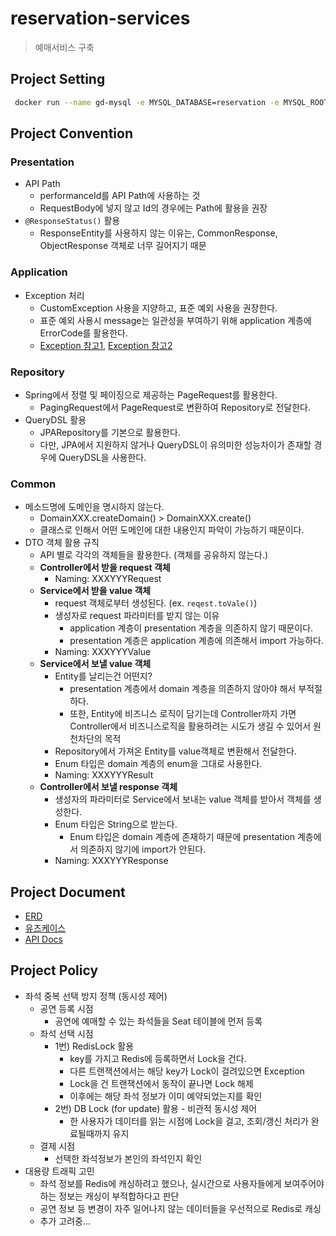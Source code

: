 # reservation-services

> 예매서비스 구축

## Project Setting

```bash
 docker run --name gd-mysql -e MYSQL_DATABASE=reservation -e MYSQL_ROOT_PASSWORD=1234 -d -p 3306:3306 mysql:latest
```

## Project Convention

### Presentation
* API Path
  * performanceId를 API Path에 사용하는 것
  * RequestBody에 넣지 않고 Id의 경우에는 Path에 활용을 권장
* `@ResponseStatus()` 활용
  * ResponseEntity를 사용하지 않는 이유는, CommonResponse, ObjectResponse 객체로 너무 길어지기 때문

### Application

* Exception 처리
  * CustomException 사용을 지양하고, 표준 예외 사용을 권장한다.
  * 표준 예외 사용시 message는 일관성을 부여하기 위해 application 계층에 ErrorCode를 활용한다.
  * [Exception 참고1], [Exception 참고2]

### Repository

* Spring에서 정렬 및 페이징으로 제공하는 PageRequest를 활용한다.
  * PagingRequest에서 PageRequest로 변환하여 Repository로 전달한다.
* QueryDSL 활용
  * JPARepository를 기본으로 활용한다.
  * 다만, JPA에서 지원하지 않거나 QueryDSL이 유의미한 성능차이가 존재할 경우에 QueryDSL을 사용한다.

### Common
* 메소드명에 도메인을 명시하지 않는다.
  * DomainXXX.createDomain() > DomainXXX.create()
  * 클래스로 인해서 어떤 도메인에 대한 내용인지 파악이 가능하기 때문이다.
* DTO 객체 활용 규칙
  * API 별로 각각의 객체들을 활용한다. (객체를 공유하지 않는다.)
  * **Controller에서 받을 request 객체**
    * Naming: XXXYYYRequest
  * **Service에서 받을 value 객체**
    * request 객체로부터 생성된다. (ex. `reqest.toVale()`)
    * 생성자로 request 파라미터를 받지 않는 이유
      * application 계층이 presentation 계층을 의존하지 않기 때문이다.
      * presentation 계층은 application 계층에 의존해서 import 가능하다.
    * Naming: XXXYYYValue
  * **Service에서 보낼 value 객체**
    * Entity를 날리는건 어떤지?
      * presentation 계층에서 domain 계층을 의존하지 않아야 해서 부적절하다.
      * 또한, Entity에 비즈니스 로직이 담기는데 Controller까지 가면 Controller에서 비즈니스로직을 활용하려는 시도가 생길 수 있어서 원천차단의 목적
    * Repository에서 가져온 Entity를 value객체로 변환해서 전달한다.
    * Enum 타입은 domain 계층의 enum을 그대로 사용한다.
    * Naming: XXXYYYResult
  * **Controller에서 보낼 response 객체**
    * 생성자의 파라미터로 Service에서 보내는 value 객체를 받아서 객체를 생성한다.
    * Enum 타입은 String으로 받는다.
      * Enum 타입은 domain 계층에 존재하기 때문에 presentation 계층에서 의존하지 않기에 import가 안된다.
    * Naming: XXXYYYResponse

## Project Document

* [ERD](ERD.drawio)  
* [유즈케이스](./docs/usecase.md)  
* [API Docs](./docs/api.md)

## Project Policy

* 좌석 중복 선택 방지 정책 (동시성 제어)
  * 공연 등록 시점
    * 공연에 예매할 수 있는 좌석들을 Seat 테이블에 먼저 등록
  * 좌석 선택 시점
    * 1번) RedisLock 활용
      * key를 가지고 Redis에 등록하면서 Lock을 건다.
      * 다른 트랜잭션에서는 해당 key가 Lock이 걸려있으면 Exception
      * Lock을 건 트랜잭션에서 동작이 끝나면 Lock 해제
      * 이후에는 해당 좌석 정보가 이미 예약되었는지를 확인
    * 2번) DB Lock (for update) 활용 - 비관적 동시성 제어
      * 한 사용자가 데이터를 읽는 시점에 Lock을 걸고, 조회/갱신 처리가 완료될때까지 유지
  * 결제 시점
    * 선택한 좌석정보가 본인의 좌석인지 확인
* 대용량 트래픽 고민
  * 좌석 정보를 Redis에 캐싱하려고 했으나, 실시간으로 사용자들에게 보여주어야 하는 정보는 캐싱이 부적합하다고 판단
  * 공연 정보 등 변경이 자주 일어나지 않는 데이터들을 우선적으로 Redis로 캐싱
  * 추가 고려중...

<!-- 문서들링크 -->
[Exception 참고1]: https://tecoble.techcourse.co.kr/post/2020-08-17-custom-exception/
[Exception 참고2]: https://velog.io/@alsgus92/JavaAndroid-Custom-Exception%EC%9D%98-%ED%95%84%EC%9A%94%EC%84%B1%EC%97%90-%EB%8C%80%ED%95%B4-%EC%95%8C%EC%95%84%EB%B3%B4%EC%9E%90
